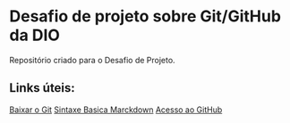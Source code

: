 # Desafio de projeto sobre Git/GitHub da DIO
Repositório criado para o Desafio de Projeto.

## Links úteis:
[Baixar o Git](https://git-scm.com/downloads)
[Sintaxe Basica Marckdown](https://www.markdownguide.org/basic-syntax/)
[Acesso ao GitHub](https://github.com/)


